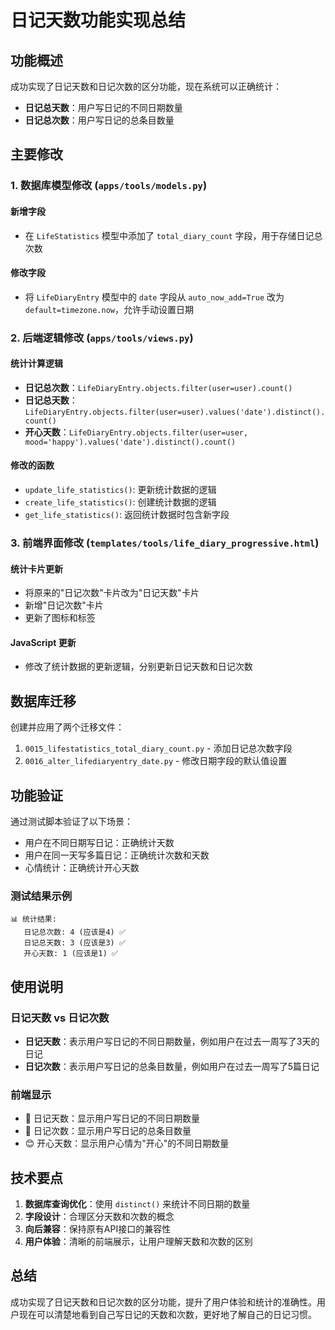 # 日记天数功能实现总结

## 功能概述

成功实现了日记天数和日记次数的区分功能，现在系统可以正确统计：
- **日记总天数**：用户写日记的不同日期数量
- **日记总次数**：用户写日记的总条目数量

## 主要修改

### 1. 数据库模型修改 (`apps/tools/models.py`)

#### 新增字段
- 在 `LifeStatistics` 模型中添加了 `total_diary_count` 字段，用于存储日记总次数

#### 修改字段
- 将 `LifeDiaryEntry` 模型中的 `date` 字段从 `auto_now_add=True` 改为 `default=timezone.now`，允许手动设置日期

### 2. 后端逻辑修改 (`apps/tools/views.py`)

#### 统计计算逻辑
- **日记总次数**：`LifeDiaryEntry.objects.filter(user=user).count()`
- **日记总天数**：`LifeDiaryEntry.objects.filter(user=user).values('date').distinct().count()`
- **开心天数**：`LifeDiaryEntry.objects.filter(user=user, mood='happy').values('date').distinct().count()`

#### 修改的函数
- `update_life_statistics()`: 更新统计数据的逻辑
- `create_life_statistics()`: 创建统计数据的逻辑
- `get_life_statistics()`: 返回统计数据时包含新字段

### 3. 前端界面修改 (`templates/tools/life_diary_progressive.html`)

#### 统计卡片更新
- 将原来的"日记次数"卡片改为"日记天数"卡片
- 新增"日记次数"卡片
- 更新了图标和标签

#### JavaScript 更新
- 修改了统计数据的更新逻辑，分别更新日记天数和日记次数

## 数据库迁移

创建并应用了两个迁移文件：
1. `0015_lifestatistics_total_diary_count.py` - 添加日记总次数字段
2. `0016_alter_lifediaryentry_date.py` - 修改日期字段的默认值设置

## 功能验证

通过测试脚本验证了以下场景：
- 用户在不同日期写日记：正确统计天数
- 用户在同一天写多篇日记：正确统计次数和天数
- 心情统计：正确统计开心天数

### 测试结果示例
```
📊 统计结果:
   日记总次数: 4 (应该是4) ✅
   日记总天数: 3 (应该是3) ✅
   开心天数: 1 (应该是1) ✅
```

## 使用说明

### 日记天数 vs 日记次数
- **日记天数**：表示用户写日记的不同日期数量，例如用户在过去一周写了3天的日记
- **日记次数**：表示用户写日记的总条目数量，例如用户在过去一周写了5篇日记

### 前端显示
- 📅 日记天数：显示用户写日记的不同日期数量
- 📝 日记次数：显示用户写日记的总条目数量
- 😊 开心天数：显示用户心情为"开心"的不同日期数量

## 技术要点

1. **数据库查询优化**：使用 `distinct()` 来统计不同日期的数量
2. **字段设计**：合理区分天数和次数的概念
3. **向后兼容**：保持原有API接口的兼容性
4. **用户体验**：清晰的前端展示，让用户理解天数和次数的区别

## 总结

成功实现了日记天数和日记次数的区分功能，提升了用户体验和统计的准确性。用户现在可以清楚地看到自己写日记的天数和次数，更好地了解自己的日记习惯。 